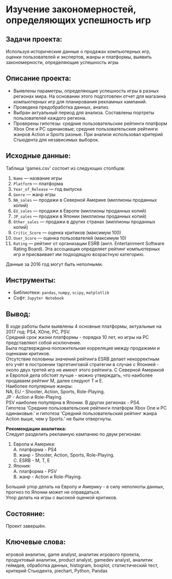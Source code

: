  # Изучение закономерностей, определяющих успешность игр
 ## Задачи проекта:
 Используя исторические данные о продажах компьютерных игр, оценки пользователей и экспертов, жанры и платформы, выявить закономерности, определяющие успешность игры 
 ## Описание проекта:
+ Выявлены параметры, определяющие успешность игры в разных регионах мира. На
основании этого подготовлен отчет для магазина компьютерных игр для планирования
рекламных кампаний.
+ Проведена предобработка данных, анализ.
+ Выбран актуальный
период для анализа. Составлены портреты пользователей каждого региона.
+ Проверены гипотезы: средние пользовательские рейтинги платформ Xbox One и PC одинаковые;
средние пользовательские рейтинги жанров Action и Sports разные. При анализе использовал критерий Стьюдента для независимых выборок.
## Исходные данные:

Таблица 'games.csv' состоит из следующих столбцов:  
1. `Name` — название игры
1. `Platform` — платформа
1. `Year_of_Release` — год выпуска
1. `Genre` — жанр игры
1. `NA_sales` — продажи в Северной Америке (миллионы проданных копий)
1. `EU_sales` — продажи в Европе (миллионы проданных копий)
1. `JP_sales` — продажи в Японии (миллионы проданных копий)
1. `Other_sales` — продажи в других странах (миллионы проданных копий)
1. `Critic_Score` — оценка критиков (максимум 100)
1. `User_Score` — оценка пользователей (максимум 10)
1. `Rating` — рейтинг от организации ESRB (англ. Entertainment Software Rating Board). Эта ассоциация определяет рейтинг компьютерных игр и присваивает им подходящую возрастную категорию.  

Данные за 2016 год могут быть неполными.
 
## Инструменты:
+ Библиотеки: `pandas`, `numpy`, `scipy`, `matplotlib`
+ Софт: `Jupyter Notebook`

## Вывод:
В ходе работы были выявлены 4 основные платформы, актуальные на 2017 год: PS4, XOne, PC, PSV.  
Средний срок жизни платформы - порядка 10 лет, но игры на PC представляют собой исключение.  
Была подтверждена положительная корреляция между продажами и оценками критиков.  
Отсутствие половины значений рейтинга ESRB делает некорректным его учёт в построении таргетинговой стратегии в случае с Японией - около двух третей игр не имеют этого рейтинга. С Северной Америкой и Европой дела обстоят лучше - можно утверждать, что наиболее продаваем рейтинг М, далее следуют Т и Е.  
Наиболее популярные жанры:  
NA, EU - Shooter, Action, Sports, Role-Playing.  
JP - Action и Role-Playing.  
PSV наиболее популярна в Японии. В других регионах - PS4.  
Гипотеза 'Средние пользовательские рейтинги платформ Xbox One и PC одинаковые.' и гипотеза 'Средний пользовательский рейтинг жанра Action выше, чем у Sports.' не были отвергнуты.

**Рекомендации аналитика:**  
Следует разделить рекламную кампанию по двум регионам:
1. Европа и Америка:  
   A. платформа - PS4  
   B. жанр - Shooter, Action, Sports, Role-Playing.   
   С. ESRB - M, T, E
1. Япония:  
   A. платформа - PSV  
   B. жанр - Action и Role-Playing.  
   
Больший упор делать на Европу и Америку - в силу неполноты данных, прогноз по Японии может не оправдаться.  
Упор делать на игры с высокой оценкой критиков.
## Состояние:
Проект завершён.
## Ключевые слова:
игровой аналитик, game analyst, аналитик игрового проекта, продуктовый аналитик, product analyst, gamedev analyst, аналитик геймдев, обработка данных, histogram, boxplot, статистический тест,
критерий Стьюдента, piechart, Python, Pandas
